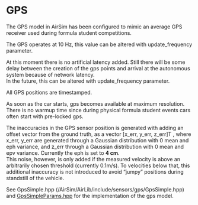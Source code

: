 # GPS

The GPS model in AirSim has been configured to mimic an average GPS receiver used during formula student competitions.

The GPS operates at 10 Hz, this value can be altered with update_frequency parameter. 

At this moment there is no artificial latency added.
Still there will be some delay between the creation of the gps points and arrival at the autonomous system because of network latency.  
In the future, this can be altered with update_frequency parameter.         

All GPS positions are timestamped.

As soon as the car starts, gps becomes available at maximum resolution. 
There is no warmup time since during physical formula student events cars often start with pre-locked gps.
 
The inaccuracies in the GPS sensor position is generated with adding an offset vector from the ground truth, as a vector [x_err, y_err, z_err]T , where x_err, y_err are generated through a Gaussian distribution with 0 mean and eph variance, and z_err through a Gaussian distribution with 0 mean and epv variance.
Currently the eph is set to **4 cm**.  
This noise, however, is only added if the measured velocity is above an arbitrarily chosen threshold (currently 0.1m/s). 
To velocities below that, this additional inaccuracy is not introduced to avoid “jumpy” positions during standstill of the vehicle. 

See GpsSimple.hpp (/AirSim/AirLib/include/sensors/gps/GpsSimple.hpp) and [GpsSimpleParams.hpp](/AirSim/AirLib/include/sensors/gps/GpsSimpleParams.hpp) for the implementation of the gps model.

